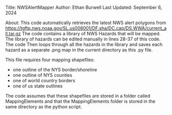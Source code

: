 Title: NWSAlertMapper
Author: Ethan Burwell
Last Updated: September 6, 2024

About: This code automatically retrieves the latest NWS alert polygons from https://tgftp.nws.noaa.gov/SL.us008001/DF.sha/DC.cap/DS.WWA/current_all.tar.gz
The code contains a library of NWS Hazards that will be mapped. The library of hazards can be edited manually in lines 28-37 of this code. The code
Then loops through all the hazards in the library and saves each hazard as a separate .png map in the current directory as this .py file.

This file requires four mapping shapefiles:
- one outline of the NYS border/shoreline
- one outline of NYS counties
- one of world country borders
- one of us state outlines

The code assumes that these shapefiles are stored in a folder called MappingElements and that the MappingElements folder is stored in the same directory
as the python script. 
